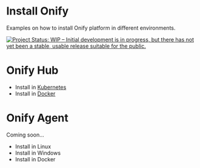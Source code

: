 Install Onify
=============

Examples on how to install Onify platform in different environments.

[![Project Status: WIP – Initial development is in progress, but there has not yet been a stable, usable release suitable for the public.](https://www.repostatus.org/badges/latest/wip.svg)](https://www.repostatus.org/#wip)

# Onify Hub

- Install in [Kubernetes](/hub/kubernetes/README.md)
- Install in [Docker](/hub/docker/README.md)

# Onify Agent

Coming soon...

- Install in Linux
- Install in Windows
- Install in Docker

